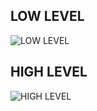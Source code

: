 
## LOW LEVEL


![LOW LEVEL](https://github.com/habeeb063/M1_Billcalculator_Utilities/blob/master/2_Architecture/Structural%20Diagram/Low%20level%20structure%20diagram.jpg?raw=true)


## HIGH LEVEL

![HIGH LEVEL](https://github.com/habeeb063/M1_Billcalculator_Utilities/blob/master/2_Architecture/Structural%20Diagram/High%20level%20structural%20diagram.jpg?raw=true)

